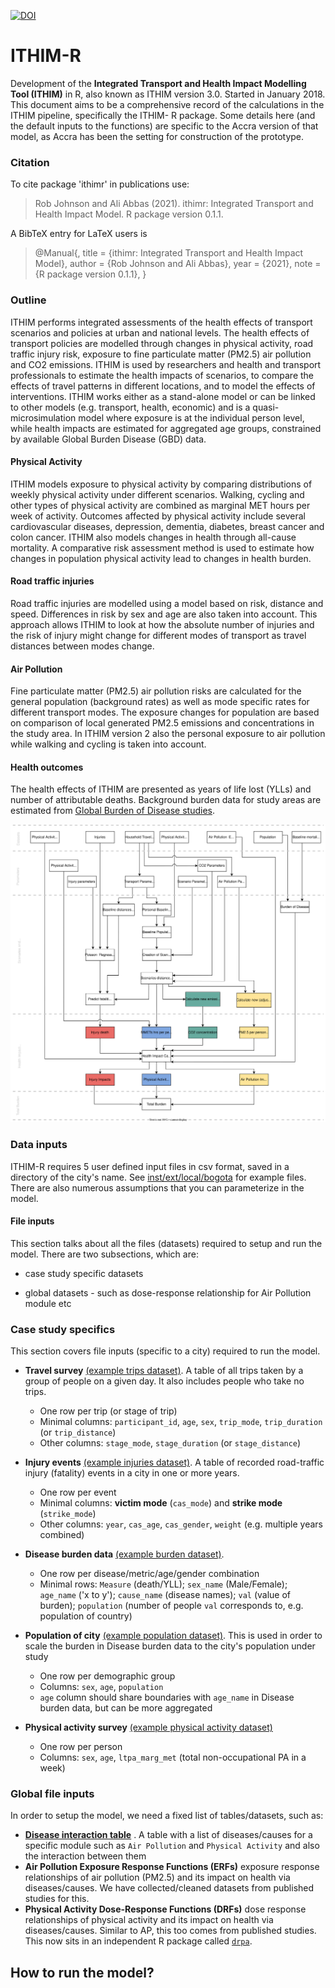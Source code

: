 <!-- badges: start -->

[![DOI](https://zenodo.org/badge/117988409.svg)](https://zenodo.org/badge/latestdoi/117988409)

<!-- badges: end -->

# ITHIM-R

Development of the **Integrated Transport and Health Impact Modelling Tool (ITHIM)** in R, also known as ITHIM version 3.0. Started in January 2018.
This document aims to be a comprehensive record of the calculations in the ITHIM pipeline, specifically the ITHIM- R package. Some details here (and the default inputs to the functions) are specific to the Accra version of that model, as Accra has been the setting for construction of the prototype.

### Citation

To cite package 'ithimr' in publications use:

> Rob Johnson and Ali Abbas (2021). ithimr: Integrated Transport and Health Impact Model. R package version 0.1.1.

A BibTeX entry for LaTeX users is

> \@Manual{, title = {ithimr: Integrated Transport and Health Impact Model}, author = {Rob Johnson and Ali Abbas}, year = {2021}, note = {R package version 0.1.1}, }

### Outline

ITHIM performs integrated assessments of the health effects of transport scenarios and policies at urban and national levels. The health effects of transport policies are modelled through changes in physical activity, road traffic injury risk, exposure to fine particulate matter (PM2.5) air pollution and CO2 emissions. ITHIM is used by researchers and health and transport professionals to estimate the health impacts of scenarios, to compare the effects of travel patterns in different locations, and to model the effects of interventions. ITHIM works either as a stand-alone model or can be linked to other models (e.g. transport, health, economic) and is a quasi-microsimulation model where exposure is at the individual person level, while health impacts are estimated for aggregated age groups, constrained by available Global Burden Disease (GBD) data.

#### Physical Activity
ITHIM models exposure to physical activity by comparing distributions of weekly physical activity under different scenarios. Walking, cycling and other types of physical activity are combined as marginal MET hours per week of activity. Outcomes affected by physical activity include several cardiovascular diseases, depression, dementia, diabetes, breast cancer and colon cancer. ITHIM also models changes in health through all-cause mortality. A comparative risk assessment method is used to estimate how changes in population physical activity lead to changes in health burden. 

#### Road traffic injuries
Road traffic injuries are modelled using a model based on risk, distance and speed. Differences in risk by sex and age are also taken into account. This approach allows ITHIM to look at how the absolute number of injuries and the risk of injury might change for different modes of transport as travel distances between modes change.

#### Air Pollution
Fine particulate matter (PM2.5) air pollution risks are calculated for the general population (background rates) as well as mode specific rates for different transport modes. The exposure changes for population are based on comparison of local generated PM2.5 emissions and concentrations in the study area. In ITHIM version 2 also the personal exposure to air pollution while walking and cycling is taken into account.

#### Health outcomes

The health effects of ITHIM are presented as years of life lost (YLLs) and number of attributable deaths. Background burden data for study areas are estimated from [Global Burden of Disease studies](https://www.healthdata.org/research-analysis/gbd).

![Model Layout](images/BigPicture_v3-7.svg)

### Data inputs

ITHIM-R requires 5 user defined input files in csv format, saved in a directory of the city's name. See [inst/ext/local/bogota](inst/extdata/local/bogota) for example files. There are also numerous assumptions that you can parameterize in the model.

#### File inputs

This section talks about all the files (datasets) required to setup and run the model. There are two subsections, which are:

-   case study specific datasets

-   global datasets - such as dose-response relationship for Air Pollution module etc

### Case study specifics

This section covers file inputs (specific to a city) required to run the model.

-   **Travel survey** [(example trips dataset)](inst/extdata/local/bogota/trips_bogota.csv%20target=%22_blank). A table of all trips taken by a group of people on a given day. It also includes people who take no trips.

    -   One row per trip (or stage of trip)
    -   Minimal columns: `participant_id`, `age`, `sex`, `trip_mode`, `trip_duration` (or `trip_distance`)
    -   Other columns: `stage_mode`, `stage_duration` (or `stage_distance`)

-   **Injury events** [(example injuries dataset)](inst/extdata/local/bogota/injuries_bogota.csv). A table of recorded road-traffic injury (fatality) events in a city in one or more years.

    -   One row per event
    -   Minimal columns: **victim mode** (`cas_mode`) and **strike mode** (`strike_mode`)
    -   Other columns: `year`, `cas_age`, `cas_gender`, `weight` (e.g. multiple years combined)

-   **Disease burden data** [(example burden dataset)](inst/extdata/local/bogota/gbd_bogota.csv).

    -   One row per disease/metric/age/gender combination
    -   Minimal rows: `Measure` (death/YLL); `sex_name` (Male/Female); `age_name` ('x to y'); `cause_name` (disease names); `val` (value of burden); `population` (number of people `val` corresponds to, e.g. population of country)

-   **Population of city** [(example population dataset)](inst/extdata/local/bogota/population_bogota.csv). This is used in order to scale the burden in Disease burden data to the city's population under study

    -   One row per demographic group
    -   Columns: `sex`, `age`, `population`
    -   `age` column should share boundaries with `age_name` in Disease burden data, but can be more aggregated

-   **Physical activity survey** [(example physical activity dataset)](inst/extdata/local/bogota/pa_bogota.csv)

    -   One row per person
    -   Columns: `sex`, `age`, `ltpa_marg_met` (total non-occupational PA in a week)

### Global file inputs

In order to setup the model, we need a fixed list of tables/datasets, such as:

-   [**Disease interaction table**](inst/extdata/global/dose_response/disease_outcomes_lookup.csv) . A table with a list of diseases/causes for a specific module such as `Air Pollution` and `Physical Activity` and also the interaction between them
-   **Air Pollution Exposure Response Functions (ERFs)** exposure response relationships of air pollution (PM2.5) and its impact on health via diseases/causes. We have collected/cleaned datasets from published studies for this.
-   **Physical Activity Dose-Response Functions (DRFs)** dose response relationships of physical activity and its impact on health via diseases/causes. Similar to AP, this too comes from published studies. This now sits in an independent R package called [`drpa`](https://github.com/meta-analyses/drpa/).

## How to run the model?


